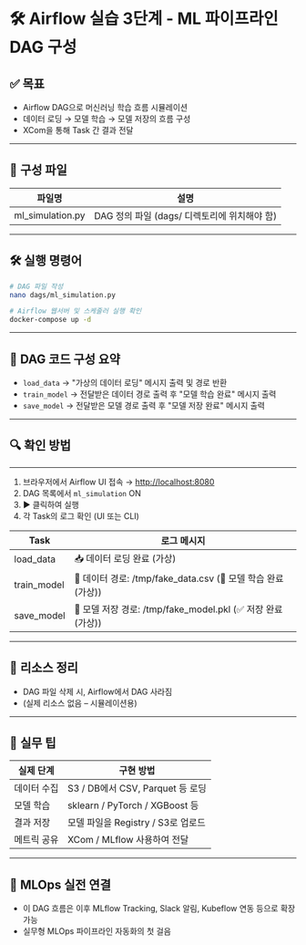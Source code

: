 # 🛠️ Airflow 실습 3단계 - ML 파이프라인 DAG 구성

## ✅ 목표

- Airflow DAG으로 머신러닝 학습 흐름 시뮬레이션
- 데이터 로딩 → 모델 학습 → 모델 저장의 흐름 구성
- XCom을 통해 Task 간 결과 전달

---

## 📁 구성 파일

| 파일명 | 설명 |
| --- | --- |
| ml_simulation.py | DAG 정의 파일 (dags/ 디렉토리에 위치해야 함) |

---

## 🛠️ 실행 명령어

```bash
# DAG 파일 작성
nano dags/ml_simulation.py

# Airflow 웹서버 및 스케줄러 실행 확인
docker-compose up -d
```

---

## 🔧 DAG 코드 구성 요약

- `load_data` → "가상의 데이터 로딩" 메시지 출력 및 경로 반환
- `train_model` → 전달받은 데이터 경로 출력 후 "모델 학습 완료" 메시지 출력
- `save_model` → 전달받은 모델 경로 출력 후 "모델 저장 완료" 메시지 출력

---

## 🔍 확인 방법

---

1. 브라우저에서 Airflow UI 접속 → [http://localhost:8080](http://localhost:8080/)
2. DAG 목록에서 `ml_simulation` ON
3. ▶ 클릭하여 실행
4. 각 Task의 로그 확인 (UI 또는 CLI)

| Task | 로그 메시지 |
| --- | --- |
| load_data | 📥 데이터 로딩 완료 (가상) |
| train_model | 🧪 데이터 경로: /tmp/fake_data.csv  (🚀 모델 학습 완료 (가상)) |
| save_model | 💾 모델 저장 경로: /tmp/fake_model.pkl   (✅ 저장 완료 (가상)) |

---

## 🧹 리소스 정리

- DAG 파일 삭제 시, Airflow에서 DAG 사라짐
- (실제 리소스 없음 – 시뮬레이션용)

---

## 🧩 실무 팁

| 실제 단계 | 구현 방법 |
| --- | --- |
| 데이터 수집 | S3 / DB에서 CSV, Parquet 등 로딩 |
| 모델 학습 | sklearn / PyTorch / XGBoost 등 |
| 결과 저장 | 모델 파일을 Registry / S3로 업로드 |
| 메트릭 공유 | XCom / MLflow 사용하여 전달 |

---

## 🔧 MLOps 실전 연결

- 이 DAG 흐름은 이후 MLflow Tracking, Slack 알림, Kubeflow 연동 등으로 확장 가능
- 실무형 MLOps 파이프라인 자동화의 첫 걸음

